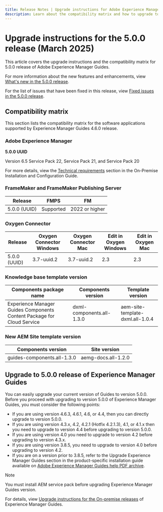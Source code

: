 ```yaml
---
title: Release Notes | Upgrade instructions for Adobe Experience Manager Guides 5.0.0 release
description: Learn about the compatibility matrix and how to upgrade to the 5.0.0 release of Adobe Experience Manager Guides.
---
```

# Upgrade instructions for the 5.0.0 release (March 2025)

This article covers the upgrade instructions and the  compatibility matrix for 5.0.0 release of Adobe Experience Manager Guides.

For more information about the new features and enhancements, view [What's new in the 5.0.0 release](../release-info/whats-new-5-0-0.md).

For the list of issues that have been fixed in this release, view [Fixed issues in the 5.0.0 release](../release-info/fixed-issues-5-0-0.md).

## Compatibility matrix

This section lists the compatibility matrix for the software applications supported by Experience Manager Guides 4.6.0 release. 

### Adobe Experience Manager

**5.0.0 UUID**

Version 6.5 Service Pack 22, Service Pack 21, and Service Pack 20

For more details, view the [Technical requirements](../install-guide/download-install-technical-requirements.md) section in the On-Premise Installation and Configuration Guide.

### FrameMaker and FrameMaker Publishing Server

|Release| FMPS| FM |
| --- | --- | --- |
|5.0.0 (UUID) | Supported | 2022 or higher  |

### Oxygen Connector

| Release | Oxygen Connector Windows | Oxygen Connector Mac | Edit in Oxygen Windows | Edit in Oxygen Mac |  
| --- | --- | --- |--- |--- |
| 5.0.0 (UUID) | 3.7-uuid.2|3.7-uuid.2 |2.3 | 2.3  |

### Knowledge base template version

|Components package name| Components version | Template version|
|---|---|---|
|Experience Manager Guides Components Content Package for Cloud Service|dxml-components.all-1.3.0| aem-site-template-dxml.all-1.0.4|

### New AEM Site template version


| Components version | Site version|
|---|---|
|guides-components.all-1.3.0|aemg-docs.all-1.2.0|


## Upgrade to 5.0.0 release of Experience Manager Guides

You can easily upgrade your current version of Guides to version 5.0.0. Before you proceed with upgrading to version 5.0.0 of Experience Manager Guides, you must consider the following points:

- If you are using version 4.6.3, 4.6.1, 4.6, or 4.4, then you can directly upgrade to version 5.0.0. 
- If you are using version 4.3.x, 4.2, 4.2.1 (Hotfix 4.2.1.3), 4.1, or 4.1.x then you need to upgrade to version 4.4 before upgrading to version 5.0.0.
- If you are using version 4.0 you need to upgrade to version 4.2 before upgrading to version 4.3.x.
- If you are using version 3.8.5, you need to upgrade to version 4.0 before upgrading to version 4.2.
- If you are on a version prior to 3.8.5, refer to the Upgrade Experience Manager Guides section in the product-specific installation guide available on [Adobe Experience Manager Guides help PDF archive](https://helpx.adobe.com/xml-documentation-for-experience-manager/archive.html).

>[!NOTE]
>
>You must install AEM service pack before upgrading Experience Manager Guides version.

For details, view [Upgrade instructions for the On-premise releases](../install-guide/upgrade-xml-documentation.md) of Experience Manager Guides.